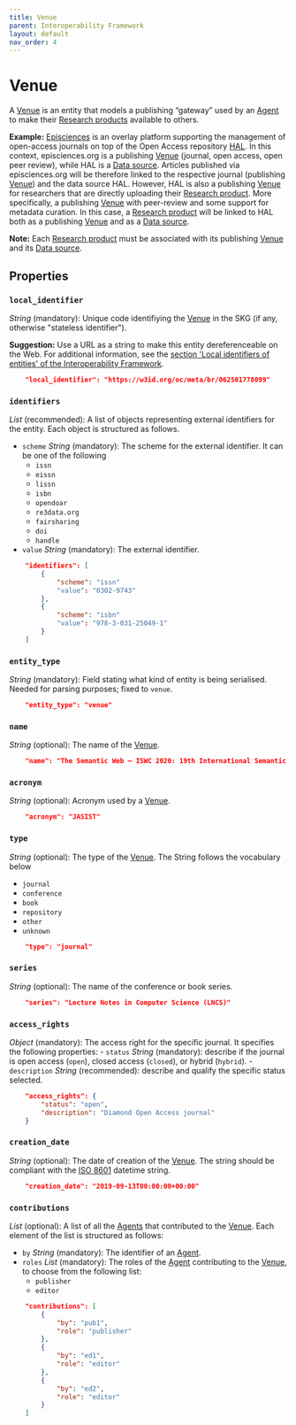 ```yaml
---
title: Venue
parent: Interoperability Framework
layout: default
nav_order: 4
---
```


# Venue
A [Venue]() is an entity that models a publishing “gateway” used by an [Agent](https://skg-if.github.io/interoperability-framework/agent) to make their [Research products](https://skg-if.github.io/interoperability-framework/research-product) available to others.

**Example:** [Episciences](https://episciences.org)  is an overlay platform supporting the management of open-access journals on top of the Open Access repository [HAL](https://hal.science). In this context, episciences.org is a publishing [Venue]() (journal, open access, open peer review), while HAL is a [Data source](https://skg-if.github.io/interoperability-framework/data-source). Articles published via episciences.org will be therefore linked to the respective journal (publishing [Venue]()) and the data source HAL. 
    However, HAL is also a publishing [Venue]() for researchers that are directly uploading their [Research product](https://skg-if.github.io/interoperability-framework/research-product). More specifically, a publishing [Venue]() with peer-review and some support for metadata curation. In this case, a [Research product](https://skg-if.github.io/interoperability-framework/research-product) will be linked to HAL both as a publishing [Venue]() and as a [Data source](https://skg-if.github.io/interoperability-framework/data-source). 

**Note:** Each [Research product](https://skg-if.github.io/interoperability-framework/research-product) must be associated with its publishing [Venue]() and its [Data source](https://skg-if.github.io/interoperability-framework/data-source). 



## Properties

### `local_identifier`		
*String* (mandatory): Unique code identifiying the [Venue]() in the SKG (if any, otherwise "stateless identifier").
 
**Suggestion:** Use a URL as a string to make this entity dereferenceable on the Web. For additional information, see the [section 'Local identifiers of entities' of the Interoperability Framework](/interoperability-framework/#local-identifiers-of-entities).

```json
    "local_identifier": "https://w3id.org/oc/meta/br/062501778099"
```

### `identifiers`
*List* (recommended): A list of objects representing external identifiers for the entity. Each object is structured as follows.

- `scheme` *String* (mandatory): The scheme for the external identifier. It can be one of the following
    - `issn`
    - `eissn`
    - `lissn`
    - `isbn`
    - `opendoar`
    - `re3data.org`
    - `fairsharing`
    - `doi`
    - `handle`
- `value` *String* (mandatory): The external identifier.

```json
    "identifiers": [
        {
            "scheme": "issn"
            "value": "0302-9743"
        },
        {
            "scheme": "isbn"
            "value": "978-3-031-25049-1"
        }
    ]
```

### `entity_type`
*String* (mandatory): Field stating what kind of entity is being serialised. Needed for parsing purposes; fixed to `venue`.

```json
    "entity_type": "venue"
```

### `name` 
 *String* (optional): The name of the [Venue]().

```json
    "name": "The Semantic Web – ISWC 2020: 19th International Semantic Web Conference, Athens, Greece, November 2–6, 2020, Proceedings, Part II"
```

### `acronym` 
 *String* (optional): Acronym used by a [Venue]().

```json
    "acronym": "JASIST"
```

### `type`
*String* (optional): The type of the [Venue](). The String follows the vocabulary below
- `journal`
- `conference`
- `book`
- `repository`
- `other`
- `unknown`

```json
    "type": "journal"
```

### `series`
*String* (optional): The name of the conference or book series.

```json
    "series": "Lecture Notes in Computer Science (LNCS)"
```

### `access_rights` 
*Object* (mandatory): The access right for the specific journal. It specifies the following properties:
    - `status` *String* (mandatory): describe if the journal is open access (`open`), closed access (`closed`), or hybrid (`hybrid`).
    - `description` *String* (recommended): describe and qualify the specific status selected.

```json
    "access_rights": {
        "status": "open",
        "description": "Diamond Open Access journal"
    }
```

### `creation_date`
*String* (optional): The date of creation of the [Venue](). The string should be compliant with the [ISO 8601](https://en.wikipedia.org/wiki/ISO_8601) datetime string.
 
```json
    "creation_date": "2019-09-13T00:00:00+00:00"
```

### `contributions`
*List* (optional): A list of all the [Agents](https://skg-if.github.io/interoperability-framework/agent) that contributed to the [Venue](). Each element of the list is structured as follows:

- `by` *String* (mandatory): The identifier of an [Agent](https://skg-if.github.io/interoperability-framework/agent).
- `roles` *List* (mandatory): The roles of the [Agent](https://skg-if.github.io/interoperability-framework/agent) contributing to the [Venue](), to choose from the following list:
    - `publisher`
    - `editor`

```json
    "contributions": [
        {
            "by": "pub1",
            "role": "publisher"
        },
        {
            "by": "ed1",
            "role": "editor"
        },
        {
            "by": "ed2",
            "role": "editor"
        }
    ]
```